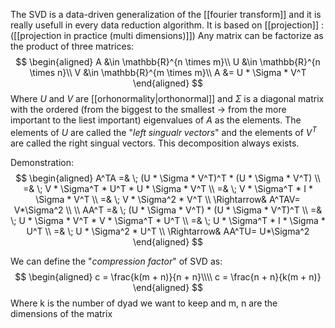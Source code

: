 The SVD is a data-driven generalization of the [[fourier transform]] and it is really usefull in every data reduction algorithm.
It is based on [[projection]] : ([[projection in practice (multi dimensions)]]) 
Any matrix can be factorize as the product of three matrices:
$$
\begin{aligned}
A &\in \mathbb{R}^{n \times m}\\
U &\in \mathbb{R}^{n \times n}\\
V &\in \mathbb{R}^{m \times m}\\
A &= U * \Sigma * V^T
\end{aligned}
$$
Where $U$ and $V$ are [[orhonormality|orthonormal]] and $\Sigma$ is a diagonal matrix with the ordered (from the biggest to the smallest $\rightarrow$ from the more important to the liest important) eigenvalues of $A$ as the elements. 
The elements of $U$ are called the "_left singualr vectors_"  and the elements of $V^T$ are called the right singual vectors. This decomposition always exists.

Demonstration:
$$
\begin{aligned}
A^TA =& \; (U * \Sigma * V^T)^T * (U * \Sigma * V^T) \\
=& \; V * \Sigma^T * U^T * U * \Sigma * V^T \\
=& \; V * \Sigma^T * I * \Sigma * V^T \\
=& \; V * \Sigma^2 * V^T \\
\Rightarrow&
A^TAV= V*\Sigma^2 
\\ \\
AA^T =& \; (U * \Sigma * V^T) * (U * \Sigma * V^T)^T \\
=& \; U * \Sigma * V^T * V * \Sigma^T * U^T \\
=& \; U * \Sigma^T * I * \Sigma * U^T \\
=& \; U * \Sigma^2 * U^T \\
\Rightarrow&
AA^TU= U*\Sigma^2
\end{aligned}
$$

We can define the "_compression factor_" of SVD as:
$$
\begin{aligned}
	c = \frac{k(m + n)}{n + n}\\\\
	c = \frac{n + n}{k(m + n)}
\end{aligned}
$$
Where k is the number of dyad we want to keep and m, n are the dimensions of the matrix